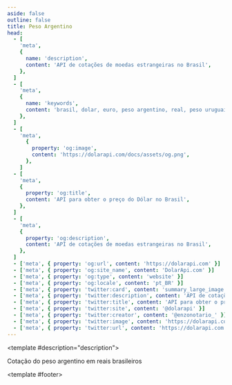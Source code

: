 ```yaml
---
aside: false
outline: false
title: Peso Argentino
head:
  - [
    'meta',
    {
      name: 'description',
      content: 'API de cotações de moedas estrangeiras no Brasil',
    },
  ]
  - [
    'meta',
    {
      name: 'keywords',
      content: 'brasil, dolar, euro, peso argentino, real, peso uruguaio, peso chileno, dolar api, dolar api brasil',
    },
  ]
  - [
    'meta',
      {
        property: 'og:image',
        content: 'https://dolarapi.com/docs/assets/og.png',
      },
    ]
  - [
    'meta',
    {
      property: 'og:title',
      content: 'API para obter o preço do Dólar no Brasil',
    },
  ]
  - [
    'meta',
    {
      property: 'og:description',
      content: 'API de cotações de moedas estrangeiras no Brasil',
    },
  ]
  - ['meta', { property: 'og:url', content: 'https://dolarapi.com' }]
  - ['meta', { property: 'og:site_name', content: 'DolarApi.com' }]
  - ['meta', { property: 'og:type', content: 'website' }]
  - ['meta', { property: 'og:locale', content: 'pt_BR' }]
  - ['meta', { property: 'twitter:card', content: 'summary_large_image' }]
  - ['meta', { property: 'twitter:description', content: 'API de cotações de moedas estrangeiras no Brasil' }]
  - ['meta', { property: 'twitter:title', content: 'API para obter o preço do Dólar no Brasil' }]
  - ['meta', { property: 'twitter:site', content: '@dolarapi' }]
  - ['meta', { property: 'twitter:creator', content: '@enzonotario_' }]
  - ['meta', { property: 'twitter:image', content: 'https://dolarapi.com/docs/assets/og.png' }]
  - ['meta', { property: 'twitter:url', content: 'https://dolarapi.com' }]
---
```


<script setup>
import { setRegionForSidebar } from '../../.vitepress/sidebar/sidebar.utils.js'

setRegionForSidebar('br')
</script>

<OAOperation operationId="get-ars-brl" :hide-branding="false">

<template #description="description">

Cotação do peso argentino em reais brasileiros

</template>

<template #footer>

<!--@include: ./parts/get-ars-brl-footer.md -->

</template>

</OAOperation>
